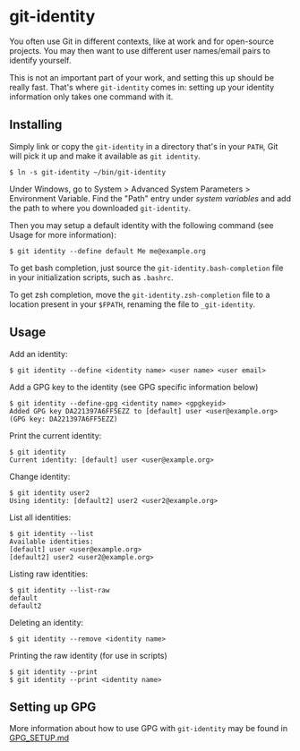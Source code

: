 git-identity
============

You often use Git in different contexts, like at work and for open-source
projects. You may then want to use different user names/email pairs to identify
yourself.

This is not an important part of your work, and setting this up should be really
fast. That's where `git-identity` comes in: setting up your identity information only takes one command with it.

Installing
----------

Simply link or copy the `git-identity` in a directory that's in your `PATH`, Git
will pick it up and make it available as `git identity`.

    $ ln -s git-identity ~/bin/git-identity

Under Windows, go to System > Advanced System Parameters > Environment Variable. Find the "Path" entry under *system variables* and add the path to where you downloaded `git-identity`.

Then you may setup a default identity with the following command (see Usage for more information):

    $ git identity --define default Me me@example.org

To get bash completion, just source the `git-identity.bash-completion` file
in your initialization scripts, such as `.bashrc`.

To get zsh completion, move the `git-identity.zsh-completion` file to a location present in your `$FPATH`, renaming the file to `_git-identity`.

Usage
-----

Add an identity:

    $ git identity --define <identity name> <user name> <user email>

Add a GPG key to the identity (see GPG specific information below)

	$ git identity --define-gpg <identity name> <gpgkeyid>
	Added GPG key DA221397A6FF5EZZ to [default] user <user@example.org> (GPG key: DA221397A6FF5EZZ)

Print the current identity:

    $ git identity
    Current identity: [default] user <user@example.org>

Change identity:

    $ git identity user2
    Using identity: [default2] user2 <user2@example.org>

List all identities:

    $ git identity --list
    Available identities:
    [default] user <user@example.org>
    [default2] user2 <user2@example.org>

Listing raw identities:

    $ git identity --list-raw
    default
    default2

Deleting an identity:

    $ git identity --remove <identity name>

Printing the raw identity (for use in scripts)

    $ git identity --print
    $ git identity --print <identity name>

Setting up GPG
--------------

More information about how to use GPG with `git-identity` may be found in [GPG_SETUP.md](GPG_SETUP.md)
